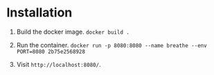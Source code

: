 # Installation

1. Build the docker image.
`docker build .`

2. Run the container.
`docker run -p 8080:8080 --name breathe --env PORT=8080 2b75e2568928`

3. Visit `http://localhost:8080/`.